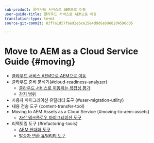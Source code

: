 ```yaml
---
sub-product: 클라우드 서비스로 AEM으로 이동
user-guide-title: 클라우드 서비스로 AEM으로 이동
translation-type: tm+mt
source-git-commit: 83f7a1d57fae92e6ce15e4d9d6e00682d4596d05

---
```



# Move to AEM as a Cloud Service Guide {#moving}

+ [클라우드 서비스 AEM으로 AEM으로 이동](/help/move-to-cloud-service/home.md)
+ 클라우드 준비 분석기{#cloud-readiness-analyzer}
   + [클라우드 서비스로 이동하는 복잡성 평가](/help/move-to-cloud-service/cloud-readiness-analyzer/cloud-readiness-analyzer.md)
   + [감지 범위](/help/move-to-cloud-service/cloud-readiness-analyzer/detection-scope.md)
+ 사용자 마이그레이션 유틸리티 도구 {#user-migration-utility}
+ 내용 전송 도구 {content-transfer-tool}
+ Moving to AEM Assets as a Cloud Service
{#moving-to-aem-assets}
   + [자산 워크플로우 마이그레이션 도구](/help/move-to-cloud-service/moving-to-aem-assets/asset-workflow-migration-tool.md)
+ 리팩토링 도구 {#refactoring-tools}
   + [AEM 현대화 도구](/help/move-to-cloud-service/refactoring-tools/aem-modernization-tools.md)
   + [발송자 변환 유틸리티 도구](/help/move-to-cloud-service/refactoring-tools/dispatcher-transformation-utility-tools.md)

